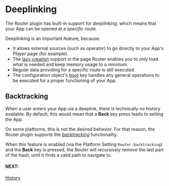 # Deeplinking

The Router plugin has built-in support for *deeplinking*, which means that your App can be opened at a *specific* route.

Deeplinking is an important feature, because:

* It allows external sources (such as operator) to go directly to your App's *Player* page (for example).
* The [lazy creation](settings.md#lazyCreate) support in the page Router enables you to *only* load what is needed and keep memory usage to a minimum.
* Regular data providing for a specific route is still executed.
* The configuration object's [boot](configuration.md#boot) key handles any general operations to be executed for a proper functioning of your App.

## Backtracking

When a user enters your App via a deeplink, there is technically *no* history available. By default, this would mean that a **Back** key press leads to exiting the App.

On some platforms, this is not the desired behavior. For that reason, the Router plugin supports the *[backtracking](settings.md#backtracking)* functionality.

When this feature is enabled (via the Platform Setting  `Router.backtracking`) and the **Back** key is pressed, the Router will *recursively* remove the last part of the hash, until it finds a valid path to navigate to.

#### NEXT:
[History](history.md)
